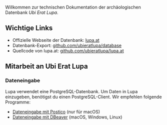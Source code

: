 Willkommen zur technischen Dokumentation der archäologischen Datenbank *Ubi Erat Lupa*.

## Wichtige Links

- Offizielle Webseite der Datenbank: [lupa.at](http://lupa.at/)
- Datenbank-Export: [github.com/ubieratlupa/database](https://github.com/ubieratlupa/database)
- Quellcode von lupa.at: [github.com/ubieratlupa/lupa.at](https://github.com/ubieratlupa/lupa.at)

## Mitarbeit an Ubi Erat Lupa

### Dateneingabe

Lupa verwendet eine PostgreSQL-Datenbank. Um Daten in Lupa einzugeben, benötigst du einen PostgreSQL-Client.
Wir empfehlen folgende Programme:

- [Dateneingabe mit Postico](connect-postico) (nur für macOS)
- [Dateneingabe mit DBeaver](connect-dbeaver) (macOS, Windows, Linux)